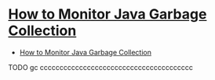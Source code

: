 # [How to Monitor Java Garbage Collection](https://dzone.com/articles/how-monitor-java-garbage)

- [How to Monitor Java Garbage Collection](#how-to-monitor-java-garbage-collection)













TODO gc ccccccccccccccccccccccccccccccccccccccc
